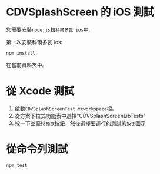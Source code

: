 <!--
# license: Licensed to the Apache Software Foundation (ASF) under one
#         or more contributor license agreements.  See the NOTICE file
#         distributed with this work for additional information
#         regarding copyright ownership.  The ASF licenses this file
#         to you under the Apache License, Version 2.0 (the
#         "License"); you may not use this file except in compliance
#         with the License.  You may obtain a copy of the License at
#
#           http://www.apache.org/licenses/LICENSE-2.0
#
#         Unless required by applicable law or agreed to in writing,
#         software distributed under the License is distributed on an
#         "AS IS" BASIS, WITHOUT WARRANTIES OR CONDITIONS OF ANY
#         KIND, either express or implied.  See the License for the
#         specific language governing permissions and limitations
#         under the License.
-->

# CDVSplashScreen 的 iOS 測試

您需要安裝`node.js`拉`科爾多瓦 ios`中.

第一次安裝科爾多瓦 ios:

    npm install

在當前資料夾中。

# 從 Xcode 測試

1. 啟動`CDVSplashScreenTest.xcworkspace`檔。
2. 從方案下拉式功能表中選擇"CDVSplashScreenLibTests"
3. 按一下並堅持`播放`按鈕，然後選擇要運行的測試的`扳手`圖示

# 從命令列測試

    npm test
